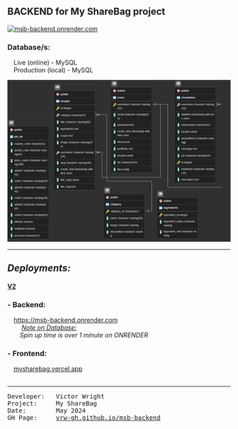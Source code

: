 ## BACKEND for My ShareBag project

[![msb-backend.onrender.com](https://raw.githubusercontent.com/vrw-GH/assets/main/repo-media/mysharebag/Screenshot-msb.png?raw=true)](https://msb-backend.onrender.com)

<h3>Database/s:</h3>
  &emsp;Live (online) - MySQL  <br>
  &emsp;Production (local) - MySQL
<br>

![Database Structure](./proj-docs/backend-v2.pgerd.png)

---

## <i>Deployments:</i>

<h4><u>V2</u></h4>
<h3>- Backend:</h3>

&emsp;<a href="https://msb-backend.onrender.com" target="_blank">https://msb-backend.onrender.com</a>
<br>
  &emsp;&emsp; <u><i>Note on Database:</i></u>
  <br>
  &emsp;&emsp;<i>Spin up time is over 1 minute on ONRENDER</i>
  <br>
<h3>- Frontend:</h3>
  &emsp;<a href="https://mysharebag.vercel.app" target="_blank">mysharebag.vercel.app</a>
  <br>
<br>

---

<pre>
Developer:   Victor Wright
Project:     My ShareBag
Date:        May 2024
GH Page:     <a href="https://vrw-gh.github.io/msb-backend/">vrw-gh.github.io/msb-backend</a>
</pre>